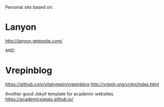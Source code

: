 Personal site based on:

# Lanyon

http://lanyon.getpoole.com/

AND 
# Vrepinblog
https://github.com/vitalyrepin/vrepinblog
http://vrepin.org/vr/en/index.html

Another good Jekyll template for academic websites.
https://academicpages.github.io/
